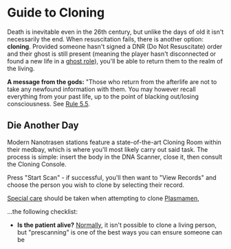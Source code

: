 Guide to Cloning
===

Death is inevitable even in the 26th century, but unlike the days of old it isn't necessarily the end. When resuscitation fails, there is another option: **cloning**. Provided someone hasn't signed a DNR (Do Not Resuscitate) order and their ghost is still present (meaning the player hasn't disconnected or found a new life in a [ghost role]()), you'll be able to return them to the realm of the living.

**A message from the gods:** "Those who return from the afterlife are not to take any newfound information with them. You may however recall everything from your past life, up to the point of blacking out/losing consciousness. See [Rule 5.5](https://katlin.dog/citadel-rules/main#rule-5-do-not-metagame).

## Die Another Day
Modern Nanotrasen stations feature a state-of-the-art Cloning Room within their medbay, which is where you'll most likely carry out said task. The process is simple: insert the body in the DNA Scanner, close it, then consult the Cloning Console.
<image>

Press "Start Scan" - if successful, you'll then want to "View Records" and choose the person you wish to clone by selecting their record.

[Special care]() should be taken when attempting to clone [Plasmamen](), 

...the following checklist:
- **Is the patient alive?** [Normally](), it isn't possible to clone a living person, but "prescanning" is one of the best ways you can ensure someone can be 
